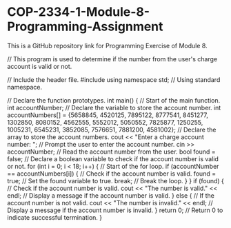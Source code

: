 # COP-2334-1-Module-8-Programming-Assignment
This is a GitHub repository link for Programming Exercise of Module 8.

// This program is used to determine if the number from the user's charge account is valid or not.

// Include the header file.
#include <iostream>
using namespace std; // Using standard namespace.

// Declare the function prototypes.
int main() { // Start of the main function.
  int accountNumber; // Declare the variable to store the account number.
  int accountNumbers[] = {5658845, 4520125, 7895122, 8777541, 8451277, 1302850, 8080152, 4562555, 5552012, 5050552, 7825877, 1250255, 1005231, 6545231, 3852085, 7576651, 7881200, 4581002}; // Declare the array to store the account numbers.
  cout << "Enter a charge account number: "; // Prompt the user to enter the account number.
  cin >> accountNumber; // Read the account number from the user.
  bool found = false; // Declare a boolean variable to check if the account number is valid or not.
  for (int i = 0; i < 18; i++) { // Start of the for loop.
    if (accountNumber == accountNumbers[i]) { // Check if the account number is valid.
      found = true; // Set the found variable to true.
      break; // Break the loop.
    } 
  }
  if (found) { // Check if the account number is valid.
    cout << "The number is valid." << endl; // Display a message if the account number is valid.
  }
  else { // If the account number is not valid.
    cout << "The number is invalid." << endl; // Display a message if the account number is invalid.
  }
  return 0; // Return 0 to indicate successful termination.
}
